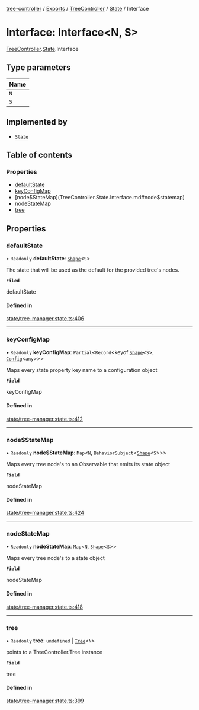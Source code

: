 [tree-controller](../README.md) / [Exports](../modules.md) / [TreeController](../modules/TreeController.md) / [State](../modules/TreeController.State.md) / Interface

# Interface: Interface<N, S\>

[TreeController](../modules/TreeController.md).[State](../modules/TreeController.State.md).Interface

## Type parameters

| Name |
| :------ |
| `N` |
| `S` |

## Implemented by

- [`State`](../classes/TreeController.State-1.md)

## Table of contents

### Properties

- [defaultState](TreeController.State.Interface.md#defaultstate)
- [keyConfigMap](TreeController.State.Interface.md#keyconfigmap)
- [node$StateMap](TreeController.State.Interface.md#node$statemap)
- [nodeStateMap](TreeController.State.Interface.md#nodestatemap)
- [tree](TreeController.State.Interface.md#tree)

## Properties

### defaultState

• `Readonly` **defaultState**: [`Shape`](../modules/TreeController.State.md#shape)<`S`\>

The state that will be used as the default for the provided tree's
nodes.

**`Filed`**

defaultState

#### Defined in

[state/tree-manager.state.ts:406](https://github.com/aexklon/tree-controller/blob/2573bbd/src/state/tree-manager.state.ts#L406)

___

### keyConfigMap

• `Readonly` **keyConfigMap**: `Partial`<`Record`<keyof [`Shape`](../modules/TreeController.State.md#shape)<`S`\>, [`Config`](TreeController.State.Config.md)<`any`\>\>\>

Maps every state property key name to a configuration object

**`Field`**

keyConfigMap

#### Defined in

[state/tree-manager.state.ts:412](https://github.com/aexklon/tree-controller/blob/2573bbd/src/state/tree-manager.state.ts#L412)

___

### node$StateMap

• `Readonly` **node$StateMap**: `Map`<`N`, `BehaviorSubject`<[`Shape`](../modules/TreeController.State.md#shape)<`S`\>\>\>

Maps every tree node's to an Observable that emits its state object

**`Field`**

nodeStateMap

#### Defined in

[state/tree-manager.state.ts:424](https://github.com/aexklon/tree-controller/blob/2573bbd/src/state/tree-manager.state.ts#L424)

___

### nodeStateMap

• `Readonly` **nodeStateMap**: `Map`<`N`, [`Shape`](../modules/TreeController.State.md#shape)<`S`\>\>

Maps every tree node's to a state object

**`Field`**

nodeStateMap

#### Defined in

[state/tree-manager.state.ts:418](https://github.com/aexklon/tree-controller/blob/2573bbd/src/state/tree-manager.state.ts#L418)

___

### tree

• `Readonly` **tree**: `undefined` \| [`Tree`](../classes/TreeController.Tree-1.md)<`N`\>

points to a TreeController.Tree instance

**`Field`**

tree

#### Defined in

[state/tree-manager.state.ts:399](https://github.com/aexklon/tree-controller/blob/2573bbd/src/state/tree-manager.state.ts#L399)
